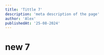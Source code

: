 ```yaml
---
title: 'Tittle 7'
description: 'meta description of the page'
author: 'Alex'
publishedAt: '25-08-2024'
---
```


# new 7
